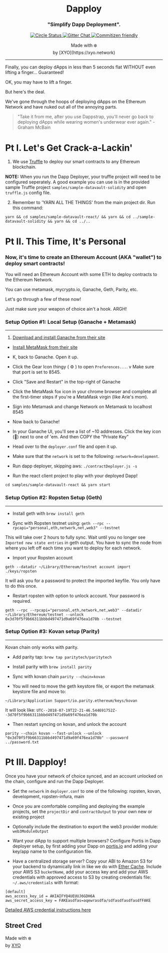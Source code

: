 


<h1 align="center">
  Dapploy
</h1>
<h3 align="center">
  "Simplify Dapp Deployment".
</h3>

<p align="center">
  <a href="https://circleci.com/gh/XYOracleNetwork/tool-dappdeployer-nodejs">
    <img alt="Circle Status" src="https://circleci.com/gh/XYOracleNetwork/tool-dapploy-nodejs.svg?style=shield&circle-token=17875bb2726cc569f5426d27748d6386f2401f5b">
  </a>
  <a href="https://gitter.im/XYOracleNetwork/Dev">
    <img alt="Gitter Chat" src="https://img.shields.io/gitter/room/XYOracleNetwork/Stardust.svg">
  </a>
  <a href="http://commitizen.github.io/cz-cli/">
    <img alt="Commitizen friendly" src="https://img.shields.io/badge/web3-friendly-brightgreen.svg">
    </a>
</p>

<p align="center">
  Made with ❄️
  <br/>by [XYO](https://xyo.network)
</p>

---

Finally, you can deploy dApps in less than 5 seconds flat WITHOUT even lifting a finger... Guaranteed!

OK, you may have to lift a finger.

But here's the deal.

We've gone through the hoops of deploying dApps on the Ethereum Network and have nuked out all of the annoying parts.

> "Take it from me, after you use Dappstrap, you'll never go back to deploying dApps while wearing women's underwear ever again." - Graham McBain


# Pt I. Let's Get Crack-a-Lackin'  

1. We use [Truffle](https://truffleframework.com) to deploy our smart contracts to any Ethereum blockchain.

**NOTE:** When you run the Dapp Deployer, your truffle project will need to be configured seperately.  A good example you can use is in the provided sample Truffle project  `samples/sample-datavault-solidity` and open `truffle.js` config file.

2. Remember to 'YARN ALL THE THINGS' from the main project dir. Run this command:

```
yarn && cd samples/sample-datavault-react/ && yarn && cd ../sample-datavault-solidity && yarn && cd ../..
```


# Pt II. This Time, It's Personal

### Now, it's time to create an Ethereum Account (AKA "wallet") to deploy smart contracts!

You will need an Ethereum Account with some ETH to deploy contracts to the Ethereum Network.

You can use metamask, mycrypto.io, Ganache, Geth, Parity, etc.

Let's go through a few of these now!

Just make sure your weapon of choice ain't a hook. ARGH!

### Setup Option #1: Local Setup (Ganache + Metamask)
---

1. [Download and install Ganache from their site](https://truffleframework.com/ganache)

* [Install MetaMask from their site](https://metamask.io/)

* K, back to Ganache. Open it up.
* Click the Gear Icon thingy ( ⚙️ ) to open `Preferences...`.
v Make sure that port is set to 8545.
* Click "Save and Restart" in the top-right of Ganache
* Click the MetaMask fox icon in your chrome browser and complete all the first-timer steps if you're a MetaMask virgin (like Arie's mom).
* Sign into Metamask and change Network on Metamask to localhost 8545
* Now back to Ganache!
* In your Ganache UI, you'll see a list of ~10 addresses. Click the key icon (🔑) next to one of 'em. And then COPY the "Private Key"
* Head over to the `deployer.conf` file and open it up.
* Make sure that the `network` is set to the following: `network=development`.
* Run dapp deployer, skipping aws: `./contractDeployer.js -s`
* Run the react client project to play with your deployed Dapp!

`cd samples/sample-datavault-react && yarn start`

### Setup Option #2: Ropsten Setup (Geth)
---

* Install geth with
`brew install geth`

* Sync with Ropsten testnet using:
`geth --rpc --rpcapi="personal,eth,network,net,web3" --testnet`

This will take over 2 hours to fully sync. Wait until you no longer see `Imported new state entries` in geth output.  You have to sync the node from where you left off each time you want to deploy for each network.

* Import your Ropsten account

`geth --datadir ~/Library/Ethereum/testnet account import ./keys/ropsten`

It will ask you for a password to protect the imported keyfile.  You only have to do this once.

* Restart ropsten with option to unlock account. Your password is required.

`geth --rpc --rpcapi="personal,eth,network,net,web3" --datadir ~/Library/Ethereum/testnet --unlock 0x3d70f5f9b66311bbbd497471d9a69f476ea1d70b --testnet`

### Setup Option #3: Kovan setup (Parity)
---

Kovan chain only works with parity.  

* Add parity tap:
`brew tap paritytech/paritytech`

* Install parity with
`brew install parity`

* Sync with kovan chain
`parity --chain=kovan`

* You will need to move the geth keystore file, or export the metamask keystore file and move to:

`~/Library/Application Support/io.parity.ethereum/keys/kovan`

It will look like:
`UTC--2018-07-19T22-21-46.544691752Z--3d70f5f9b66311bbbd497471d9a69f476ea1d70b`

*  Then restart syncing on kovan, and unlock the account

`parity --chain kovan --fast-unlock --unlock "0x3d70f5f9b66311bbbd497471d9a69f476ea1d70b" --password ../password.txt`


# Pt III. Dapploy!


Once you have your network of choice synced, and an account unlocked on the chain, configure and run the Dapp Deployer.

* Set the `network` in `deployer.conf` to one of the following:
ropsten, kovan, development, ropsten-infura, main

* Once you are comfortable compiling and deploying the example projects, set the `projectDir` and `contractOutput` to your own new or existing project

* Optionally include the destination to export the web3 provider module: `web3ModuleOutput`

* Want your dApp to support multiple browsers?  Configure Portis in Dapp deployer setup, by first adding your Dapp on [portis.io](https://portis.io) and adding your key/app name to the configuration file.

* Have a centralized storage server? Copy your ABI to Amazon S3 for your backend to dynamically link in like we do with [Ether Cache](https://github.com/XYOracleNetwork/ether-cache).  Include your AWS S3 `bucketName`, add your access key and add your AWS credentials with approved access to S3 by creating credentials file:
`~/.aws/credentials` with format:

```
[default]
aws_access_key_id = AKIAIFYQ4UEUUJ6GDH6A
aws_secret_access_key = FAKEasdfas=aqewrasdfa/sdfasdfasdfasdfFAKE
```

 [Detailed AWS credential instructions here](https://docs.aws.amazon.com/sdk-for-java/v1/developer-guide/setup-credentials.html)

## Street Cred

Made with ❄️  
by [XYO](https://xyo.network)
